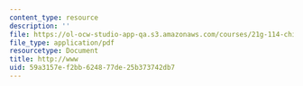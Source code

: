 ```yaml
---
content_type: resource
description: ''
file: https://ol-ocw-studio-app-qa.s3.amazonaws.com/courses/21g-114-chinese-vi-streamlined-spring-2005/59a3157ef2bb624877de25b373742db7_MIT21G_114S05_3_10j.pdf
file_type: application/pdf
resourcetype: Document
title: http://www
uid: 59a3157e-f2bb-6248-77de-25b373742db7
---
```


